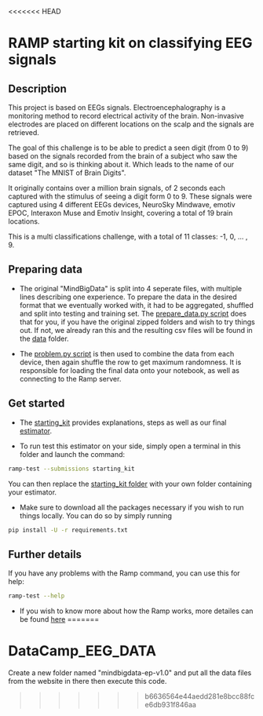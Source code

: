 <<<<<<< HEAD
# RAMP starting kit on classifying EEG signals

## Description

This project is based on EEGs signals. Electroencephalography is a monitoring method to record electrical activity of the brain. Non-invasive electrodes are placed on different locations on the scalp and the signals are retrieved. 

The goal of this challenge is to be able to predict a seen digit (from 0 to 9) based on the signals recorded from the brain of a subject who saw the same digit, and so is thinking about it. Which leads to the name of our dataset "The MNIST of Brain Digits". 

It originally contains over a million brain signals, of 2 seconds each captured with the stimulus of seeing a digit form 0 to 9. These signals were captured using 4 different EEGs devices, NeuroSky Mindwave, emotiv EPOC, Interaxon Muse and Emotiv Insight, covering a total of 19 brain locations.

This is a multi classifications challenge, with a total of 11 classes: -1, 0, ... , 9.
## Preparing data

- The original "MindBigData" is split into 4 seperate files, with multiple lines describing one experience. To prepare the data in the desired format that we eventually worked with, it had to be aggregated, shuffled and split into testing and training set. The [prepare_data.py script](prepare_data.py) does that for you, if you have the original zipped folders and wish to try things out. If not, we already ran this and the resulting csv files will be found in the [data](/data) folder.

- The [problem.py script](problem.py) is then used to combine the data from each device, then again shuffle the row to get maximum randomness. It is responsible for loading the final data onto your notebook, as well as connecting to the Ramp server.

## Get started

- The [starting_kit](mind_data_starting_kit.ipynb) provides explanations, steps as well as our final [estimator](/submissions/starting_kit/estimator.py).

- To run test this estimator on your side, simply open a terminal in this folder and launch the command:

```bash
ramp-test --submissions starting_kit
```

You can then replace the [starting_kit folder](/submissions/starting_kit) with your own folder containing your estimator.

- Make sure to download all the packages necessary if you wish to run things locally. You can do so by simply running 

```bash
pip install -U -r requirements.txt
```

## Further details


If you have any problems with the Ramp command, you can use this for help:

```bash
ramp-test --help
```

- If you wish to know more about how the Ramp works, more detailes can be found [here](https://paris-saclay-cds.github.io/ramp-docs/ramp-workflow/stable/using_kits.html)
=======
# DataCamp_EEG_DATA

Create a new folder named "mindbigdata-ep-v1.0" and put all the data files from the website in there then execute this code. 
>>>>>>> b6636564e44aedd281e8bcc88fce6db931f846aa
